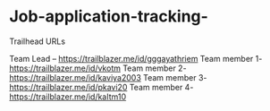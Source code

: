 # Job-application-tracking-

Trailhead URLs

Team Lead – https://trailblazer.me/id/gggayathriem
Team member 1- https://trailblazer.me/id/vkotm
Team member 2- https://trailblazer.me/id/kaviya2003
Team member 3- https://trailblazer.me/id/pkavi20
Team member 4- https://trailblazer.me/id/kaItm10 
